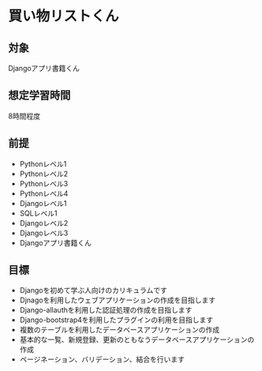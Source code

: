 # 買い物リストくん

## 対象
Djangoアプリ書籍くん

## 想定学習時間
8時間程度

## 前提
* Pythonレベル1
* Pythonレベル2
* Pythonレベル3
* Pythonレベル4
* Djangoレベル1
* SQLレベル1
* Djangoレベル2
* Djangoレベル3
* Djangoアプリ書籍くん

## 目標
* Djangoを初めて学ぶ人向けのカリキュラムです
* Djnagoを利用したウェブアプリケーションの作成を目指します
* Django-allauthを利用した認証処理の作成を目指します
* Django-bootstrap4を利用したプラグインの利用を目指します
* 複数のテーブルを利用したデータベースアプリケーションの作成
* 基本的な一覧、新規登録、更新のともなうデータベースアプリケーションの作成
* ページネーション、バリデーション、結合を行います
